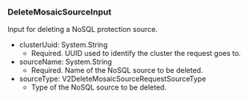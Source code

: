 ### DeleteMosaicSourceInput
Input for deleting a NoSQL protection source.

- clusterUuid: System.String
  - Required. UUID used to identify the cluster the request goes to.
- sourceName: System.String
  - Required. Name of the NoSQL source to be deleted.
- sourceType: V2DeleteMosaicSourceRequestSourceType
  - Type of the NoSQL source to be deleted.
